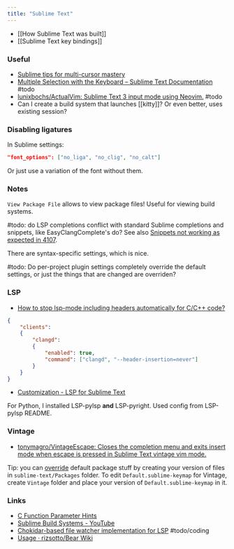 ```yaml
---
title: "Sublime Text"
---
```


- [[How Sublime Text was built]]
- [[Sublime Text key bindings]]

### Useful
- [Sublime tips for multi-cursor mastery](https://www.mediasuite.co.nz/blog/sublime-tips-multi-cursor-mastery/)
- [Multiple Selection with the Keyboard – Sublime Text Documentation](https://www.sublimetext.com/docs/multiple_selection_with_the_keyboard.html) #todo
- [lunixbochs/ActualVim: Sublime Text 3 input mode using Neovim.](https://github.com/lunixbochs/ActualVim) #todo
- Can I create a build system that launches [[kitty]]? Or even better, uses existing session?

### Disabling ligatures
In Sublime settings:
```json
"font_options": ["no_liga", "no_clig", "no_calt"]
```
Or just use a variation of the font without them.

### Notes
`View Package File` allows to view package files! Useful for viewing build systems.

#todo: do LSP completions conflict with standard Sublime completions and snippets, like EasyClangComplete's do? See also [Snippets not working as expected in 4107](https://github.com/sublimehq/sublime_text/issues/4254).

There are syntax-specific settings, which is nice.

#todo: Do per-project plugin settings completely override the default settings, or just the things that are changed are overriden?

### LSP
- [How to stop lsp-mode including headers automatically for C/C++ code?](https://emacs.stackexchange.com/questions/58015/)

```json
{
	"clients":
	{
		"clangd":
		{
			"enabled": true,
			"command": ["clangd", "--header-insertion=never"]
		}
	}
}

```
- [Customization - LSP for Sublime Text](https://lsp.sublimetext.io/customization/)

For Python, I installed LSP-pylsp **and** LSP-pyright. Used config from LSP-pylsp README.

### Vintage
- [tonymagro/VintageEscape: Closes the completion menu and exits insert mode when escape is pressed in Sublime Text vintage vim mode.](https://github.com/tonymagro/VintageEscape)

Tip: you can [override](https://www.sublimetext.com/docs/packages.html#overriding-files-from-a-zipped-package) default package stuff by creating your version of files in `sublime-text/Packages` folder. To edit `Default.sublime-keymap` for Vintage, create `Vintage` folder and place your version of `Default.sublime-keymap` in it.

### Links
- [C Function Parameter Hints](https://forum.sublimetext.com/t/c-function-parameter-hints/31156)
- [Sublime Build Systems - YouTube](https://www.youtube.com/playlist?list=PLGfKZJVuHW91WyVIitRhcTPD1PTFIPsia)
- [Chokidar-based file watcher implementation for LSP](https://github.com/sublimelsp/LSP-file-watcher-chokidar) #todo/coding 
- [Usage · rizsotto/Bear Wiki](https://github.com/rizsotto/Bear/wiki/Usage#build-tools)
